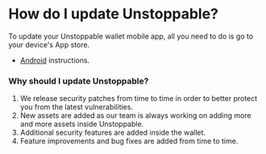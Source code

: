 # How do I update Unstoppable?

To update your Unstoppable wallet mobile app, all you need to do is go to your device's App store.

- [Android](https://support.google.com/googleplay/answer/113412) instructions.

### Why should I update Unstoppable?

1. We release security patches from time to time in order to better protect you from the latest vulnerabilities.
2. New assets are added as our team is always working on adding more and more assets inside Unstoppable.
3. Additional security features are added inside the wallet.
4. Feature improvements and bug fixes are added from time to time.


